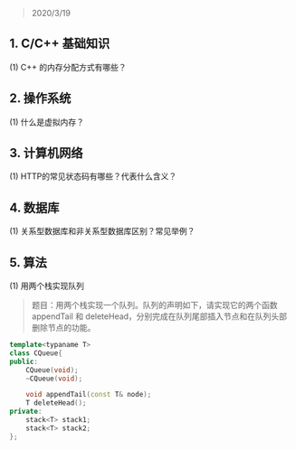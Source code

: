 > 2020/3/19 

## 1. C/C++ 基础知识
(1) C++ 的内存分配方式有哪些？

## 2. 操作系统
(1) 什么是虚拟内存？

## 3. 计算机网络
(1) HTTP的常见状态码有哪些？代表什么含义？

## 4. 数据库
(1) 关系型数据库和非关系型数据库区别？常见举例？

## 5. 算法
(1) 用两个栈实现队列

> 题目：用两个栈实现一个队列。队列的声明如下，请实现它的两个函数 appendTail 和 deleteHead，分别完成在队列尾部插入节点和在队列头部删除节点的功能。

```cpp
template<typaname T>
class CQueue{
public:
    CQueue(void);
    ~CQueue(void);

    void appendTail(const T& node);
    T deleteHead();
private:
    stack<T> stack1;
    stack<T> stack2;
};
```
